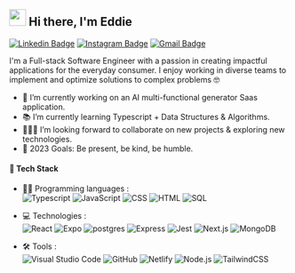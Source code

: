 ## <img src="https://imgur.com/C7PX4kM.gif" height="30px" width="30px"> Hi there, I'm Eddie

[![Linkedin Badge](https://img.shields.io/badge/-ekuo-blue?style=flat&logo=Linkedin&logoColor=white&link=https://www.linkedin.com/in/eddie-kuo17/)](https://www.linkedin.com/in/eddie-kuo17/)
[![Instagram Badge](https://img.shields.io/badge/-@the_eddiekuo-teal?style=flat&logo=instagram&logoColor=white&link=https://www.instagram.com/the_eddiekuo/)](https://www.instagram.com/the_eddiekuo/)
[![Gmail Badge](https://img.shields.io/badge/-eddiekuo97-c14438?style=flat&logo=Gmail&logoColor=white&link=mailto:eddiekuo97@gmail.com)](mailto:eddiekuo97@gmail.com)

I'm a Full-stack Software Engineer with a passion in creating impactful applications for the everyday consumer. I enjoy working in diverse teams to implement and optimize solutions to complex problems 🤓
- 💭 I’m currently working on an AI multi-functional generator Saas application.
- 📚 I’m currently learning Typescript + Data Structures & Algorithms.
- 🧑‍🤝‍🧑 I’m looking forward to collaborate on new projects & exploring new technologies.
- 🎯 2023 Goals: Be present, be kind, be humble.

#### 📌 Tech Stack

- 👨‍💻 Programming languages : <br />
![Typescript](https://img.shields.io/badge/-Typescript-05122A?style=flat&logo=Typescript)
![JavaScript](https://img.shields.io/badge/-JavaScript-05122A?style=flat&logo=javascript)
![CSS](https://img.shields.io/badge/-CSS-05122A?style=flat&logo=CSS3&logoColor=1572B6)
![HTML](https://img.shields.io/badge/-HTML-05122A?style=flat&logo=HTML5)
![SQL](https://img.shields.io/badge/SQL%20-05122A?logo=amazon-dynamodb&logoColor=white)

- 💻 Technologies : <br />
![React](https://img.shields.io/badge/-React-05122A?style=flat&logo=react)
![Expo](https://img.shields.io/badge/-Expo-05122A?style=flat&logo=expo)
![postgres](https://img.shields.io/badge/postgres-05122A?&style=flat&logo=postgresql&logoColor=white)
![Express](https://img.shields.io/badge/-Express-05122A?style=flat&logo=Express)
![Jest](https://img.shields.io/badge/-Jest-05122A?style=flat&logo=jest)
![Next.js](https://img.shields.io/badge/-Next.js-05122A?style=flat&logo=Next.js)
![MongoDB](https://img.shields.io/badge/-MongoDB-05122A?style=flat&logo=MongoDB)

- 🛠️ Tools : <br />
![Visual Studio Code](https://img.shields.io/badge/-Visual%20Studio%20Code-05122A?style=flat&logo=visual-studio-code&logoColor=007ACC)
![GitHub](https://img.shields.io/badge/-GitHub-05122A?style=flat&logo=github)
![Netlify](https://img.shields.io/badge/-Netlify-05122A?style=flat&logo=netlify)
![Node.js](https://img.shields.io/badge/-Node.js-05122A?style=flat&logo=node.js)
![TailwindCSS](https://img.shields.io/badge/-TailwindCSS-05122A?style=flat&logo=TailwindCSS)




